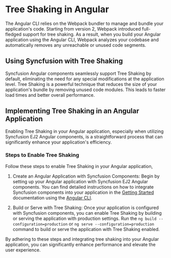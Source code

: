 # Tree Shaking in Angular

The Angular CLI relies on the Webpack bundler to manage and bundle your application's code. Starting from version 2, Webpack introduced full-fledged support for tree shaking. As a result, when you build your Angular application using the Angular CLI, Webpack analyzes your codebase and automatically removes any unreachable or unused code segments.

## Using Syncfusion with Tree Shaking

Syncfusion Angular components seamlessly support Tree Shaking by default, eliminating the need for any special modifications at the application level. Tree Shaking is a powerful technique that reduces the size of your application's bundle by removing unused code modules. This leads to faster load times and better overall performance.

## Implementing Tree Shaking in an Angular Application

Enabling Tree Shaking in your Angular application, especially when utilizing Syncfusion EJ2 Angular components, is a straightforward process that can significantly enhance your application's efficiency.

### Steps to Enable Tree Shaking

Follow these steps to enable Tree Shaking in your Angular application,

1. Create an Angular Application with Syncfusion Components: Begin by setting up your Angular application with Syncfusion EJ2 Angular components. You can find detailed instructions on how to integrate Syncfusion components into your application in the [Getting Started](../getting-started/angular-cli/) documentation using the [Angular CLI](https://cli.angular.io/).

2. Build or Serve with Tree Shaking: Once your application is configured with Syncfusion components, you can enable Tree Shaking by building or serving the application with production settings. Run the `ng build --configuration=production` or `ng serve --configuration=production` command to build or serve the application with Tree Shaking enabled.

By adhering to these steps and integrating tree shaking into your Angular application, you can significantly enhance performance and elevate the user experience.
